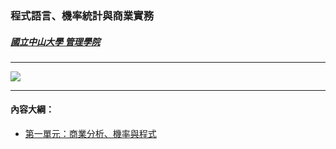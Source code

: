 
### <span style="font-family:'Microsoft JhengHei';">程式語言、機率統計與商業實務</span>

##### [<span style="font-family:'Microsoft JhengHei';">國立中山大學 管理學院</span>](https://bap.cm.nsysu.edu.tw/)

<hr>

![](http://bap.cm.nsysu.edu.tw/wp-content/uploads/2017/12/logo01.png "")

<hr>

#### <span style="font-family:'Microsoft JhengHei';">內容大綱：</span>



* [<span style="font-family:'Microsoft JhengHei';">第一單元：商業分析、機率與程式</span>](https://gtonychuo.github.io/2019RPB/unit01/unit01.html)



